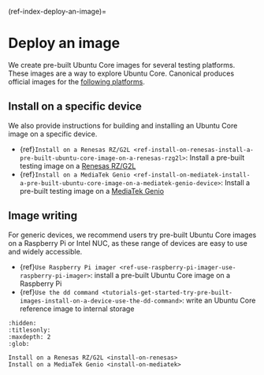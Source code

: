 (ref-index-deploy-an-image)=
# Deploy an image

We create pre-built Ubuntu Core images for several testing platforms. These images are a way to explore Ubuntu Core. Canonical produces official images for the [following platforms](https://ubuntu.com/core/docs/supported-platforms).

## Install on a specific device

We also provide instructions for building and installing an Ubuntu Core image on a specific device.

- {ref}`Install on a Renesas RZ/G2L <ref-install-on-renesas-install-a-pre-built-ubuntu-core-image-on-a-renesas-rzg2l>`: Install a pre-built testing image on a [Renesas RZ/G2L](https://www.renesas.com/en/products/microcontrollers-microprocessors/rz-mpus/rzg2l-general-purpose-mpu-dual-core-arm-cortex-a55-cpus-and-single-core-cortex-m33-cpu-3d-graphics-and)
- {ref}`Install on a MediaTek Genio <ref-install-on-mediatek-install-a-pre-built-ubuntu-core-image-on-a-mediatek-genio-device>`: Install a pre-built testing image on a [MediaTek Genio](https://www.mediatek.com/products/iot/genio-iot)

## Image writing

For generic devices, we recommend users try pre-built Ubuntu Core images on a Raspberry Pi or Intel NUC, as these range of devices are easy to use and widely accessible.

- {ref}`Use Raspberry Pi imager <ref-use-raspberry-pi-imager-use-raspberry-pi-imager>`: install a pre-built Ubuntu Core image on a Raspberry Pi
- {ref}`Use the dd command <tutorials-get-started-try-pre-built-images-install-on-a-device-use-the-dd-command>`: write an Ubuntu Core reference image to internal storage


```{toctree}
:hidden:
:titlesonly:
:maxdepth: 2
:glob:

Install on a Renesas RZ/G2L <install-on-renesas>
Install on a MediaTek Genio <install-on-mediatek>
